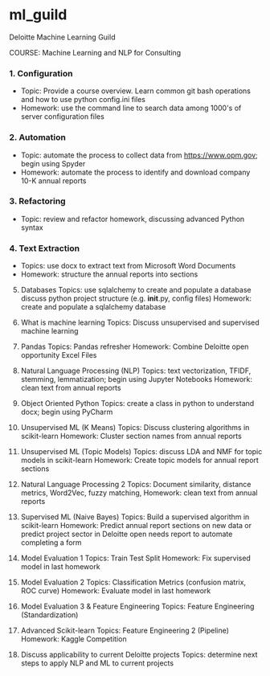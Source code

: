 # ml_guild
Deloitte Machine Learning Guild



COURSE: Machine Learning and NLP for Consulting

### 1. Configuration
* Topic: Provide a course overview. Learn common git bash operations and how to use python config.ini files
* Homework: use the command line to search data among 1000's of server configuration files

### 2. Automation
*  Topic: automate the process to collect data from https://www.opm.gov; begin using Spyder
*  Homework: automate the process to identify and download company 10-K annual reports

### 3. Refactoring
*  Topic: review and refactor homework, discussing advanced Python syntax

### 4. Text Extraction
*  Topics: use docx to extract text from Microsoft Word Documents
*  Homework: structure the annual reports into sections

5. Databases
  Topics: use sqlalchemy to create and populate a database
    discuss python project structure (e.g. __init__.py, config files)
  Homework: create and populate a sqlalchemy database

7. What is machine learning
    Topics: Discuss unsupervised and supervised machine learning

8. Pandas
    Topics: Pandas refresher
    Homework: Combine Deloitte open opportunity Excel Files

9. Natural Language Processing (NLP)
  Topics: text vectorization, TFIDF, stemming, lemmatization; begin using Jupyter Notebooks
  Homework: clean text from annual reports

6. Object Oriented Python
    Topics: create a class in python to understand docx; begin using PyCharm

10. Unsupervised ML (K Means)
  Topics: Discuss clustering algorithms in scikit-learn
  Homework: Cluster section names from annual reports

11. Unsupervised ML (Topic Models)
  Topics: discuss LDA and NMF for topic models in scikit-learn
  Homework: Create topic models for annual report sections

13. Natural Language Processing 2
    Topics: Document similarity, distance metrics, Word2Vec, fuzzy matching,
    Homework: clean text from annual reports

15. Supervised ML (Naive Bayes)
    Topics: Build a supervised algorithm in scikit-learn
    Homework: Predict annual report sections on new data or
        predict project sector in Deloitte open needs report to automate completing a form

16. Model Evaluation 1
    Topics: Train Test Split
    Homework: Fix supervised model in last homework

17. Model Evaluation 2
    Topics: Classification Metrics (confusion matrix, ROC curve)
    Homework: Evaluate model in last homework

18. Model Evaluation 3 & Feature Engineering
    Topics: Feature Engineering (Standardization)

19. Advanced Scikit-learn
    Topics: Feature Engineering 2  (Pipeline)
    Homework: Kaggle Competition

20. Discuss applicability to current Deloitte projects
    Topics: determine next steps to apply NLP and ML to current projects
